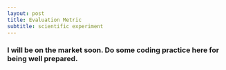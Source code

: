 ```yaml
---
layout: post
title: Evaluation Metric
subtitle: scientific experiment
---
```



<script type="text/javascript" src="http://cdn.mathjax.org/mathjax/latest/MathJax.js?config=default"></script>

### I will be on the market soon. Do some coding practice here for being well prepared. ####

